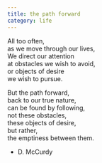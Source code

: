 ```yaml
---
title: the path forward
category: life
---
```


All too often,  
as we move through our lives,  
We direct our attention  
at obstacles we wish to avoid,  
or objects of desire  
we wish to pursue.  
  
But the path forward,  
back to our true nature,  
can be found by following,  
not these obstacles,  
these objects of desire,  
but rather,  
the emptiness between them.  
  
- D. McCurdy  
